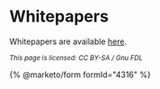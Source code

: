 # Whitepapers

Whitepapers are available [here](https://mariadb.com/resources/?datatype=null\&value=white-paper-contentType).

<sub>_This page is licensed: CC BY-SA / Gnu FDL_</sub>

{% @marketo/form formId="4316" %}
